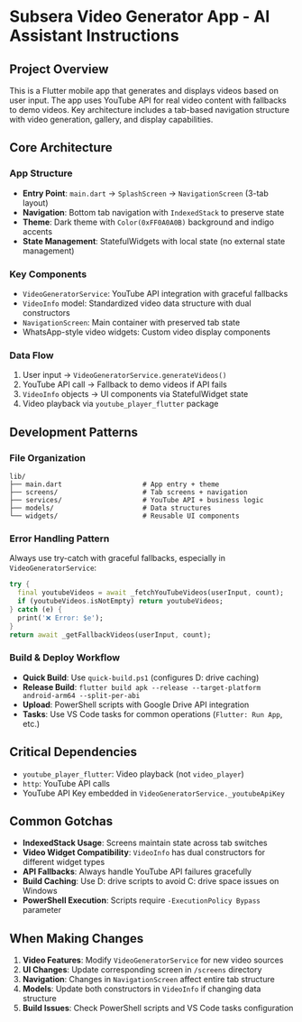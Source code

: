 # Subsera Video Generator App - AI Assistant Instructions

## Project Overview
This is a Flutter mobile app that generates and displays videos based on user input. The app uses YouTube API for real video content with fallbacks to demo videos. Key architecture includes a tab-based navigation structure with video generation, gallery, and display capabilities.

## Core Architecture

### App Structure
- **Entry Point**: `main.dart` → `SplashScreen` → `NavigationScreen` (3-tab layout)
- **Navigation**: Bottom tab navigation with `IndexedStack` to preserve state
- **Theme**: Dark theme with `Color(0xFF0A0A0B)` background and indigo accents
- **State Management**: StatefulWidgets with local state (no external state management)

### Key Components
- `VideoGeneratorService`: YouTube API integration with graceful fallbacks
- `VideoInfo` model: Standardized video data structure with dual constructors
- `NavigationScreen`: Main container with preserved tab state
- WhatsApp-style video widgets: Custom video display components

### Data Flow
1. User input → `VideoGeneratorService.generateVideos()`
2. YouTube API call → Fallback to demo videos if API fails
3. `VideoInfo` objects → UI components via StatefulWidget state
4. Video playback via `youtube_player_flutter` package

## Development Patterns

### File Organization
```
lib/
├── main.dart                    # App entry + theme
├── screens/                     # Tab screens + navigation
├── services/                    # YouTube API + business logic  
├── models/                      # Data structures
└── widgets/                     # Reusable UI components
```

### Error Handling Pattern
Always use try-catch with graceful fallbacks, especially in `VideoGeneratorService`:
```dart
try {
  final youtubeVideos = await _fetchYouTubeVideos(userInput, count);
  if (youtubeVideos.isNotEmpty) return youtubeVideos;
} catch (e) {
  print('❌ Error: $e');
}
return await _getFallbackVideos(userInput, count);
```

### Build & Deploy Workflow
- **Quick Build**: Use `quick-build.ps1` (configures D: drive caching)
- **Release Build**: `flutter build apk --release --target-platform android-arm64 --split-per-abi` 
- **Upload**: PowerShell scripts with Google Drive API integration
- **Tasks**: Use VS Code tasks for common operations (`Flutter: Run App`, etc.)

## Critical Dependencies
- `youtube_player_flutter`: Video playback (not `video_player`)
- `http`: YouTube API calls
- YouTube API Key embedded in `VideoGeneratorService._youtubeApiKey`

## Common Gotchas
- **IndexedStack Usage**: Screens maintain state across tab switches
- **Video Widget Compatibility**: `VideoInfo` has dual constructors for different widget types
- **API Fallbacks**: Always handle YouTube API failures gracefully
- **Build Caching**: Use D: drive scripts to avoid C: drive space issues on Windows
- **PowerShell Execution**: Scripts require `-ExecutionPolicy Bypass` parameter

## When Making Changes
1. **Video Features**: Modify `VideoGeneratorService` for new video sources
2. **UI Changes**: Update corresponding screen in `/screens` directory  
3. **Navigation**: Changes in `NavigationScreen` affect entire tab structure
4. **Models**: Update both constructors in `VideoInfo` if changing data structure
5. **Build Issues**: Check PowerShell scripts and VS Code tasks configuration